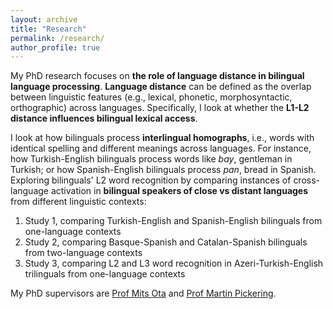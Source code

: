 ```yaml
---
layout: archive
title: "Research"
permalink: /research/
author_profile: true
---
```


My PhD research focuses on **the role of language distance in bilingual language processing**. **Language distance** can be defined as the overlap between linguistic features (e.g., lexical, phonetic, morphosyntactic, orthographic) across languages.
Specifically, I look at whether the **L1-L2 distance influences bilingual lexical access**. 

I look at how bilinguals process **interlingual homographs**, i.e., words with identical spelling and different meanings across languages. For instance, how Turkish-English bilinguals process words like *bay*, gentleman in Turkish; or how Spanish-English bilinguals process *pan*, bread in Spanish.
Exploring bilinguals' L2 word recognition by comparing instances of cross-language activation in **bilingual speakers of close vs distant languages** from different linguistic contexts:
1. Study 1, comparing Turkish-English and Spanish-English bilinguals from one-language contexts
2. Study 2, comparing Basque-Spanish and Catalan-Spanish bilinguals from two-language contexts
3. Study 3, comparing L2 and L3 word recognition in Azeri-Turkish-English trilinguals from one-language contexts

My PhD supervisors are [Prof Mits Ota](http://www.lel.ed.ac.uk/~mits/) and [Prof Martin Pickering](https://edwebprofiles.ed.ac.uk/profile/martin-pickering).
